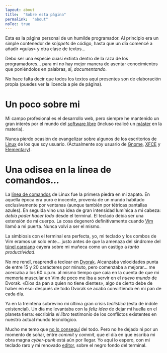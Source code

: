 ```yaml
---
layout: about
title:  "Sobre esta página"
permalink:  "about"
noToc: true
---
```


Esta es la página personal de un humilde programador. Al principio era un simple contenedor de *snippets* de código, hasta que un día comencé a añadir «guías» y otra clase de textos... 

Debo ser una especie cuasi extinta dentro de la raza de los programadores... para mi no hay mejor manera de asentar conocimientos que poniéndolos en palabras, sí, *documentando*.

No hace falta decir que todos los textos aquí presentes son de elaboración propia (puedes ver la licencia a pie de página).

# Un poco sobre mi

Mi campo profesional es el desarrollo web, pero siempre he mantenido un gran interés por el mundo del [software libre](/software-libre) (incluso realicé un [máster](http://www.uoc.edu/masters/oficiales/matricula_abierta/master_oficial_software_libre/master_oficial_software_libre_objetivos.htm) en la materia). 

Nunca pierdo ocasión de evangelizar sobre algunos de los escritorios de [Linux](/gnu/linux) de los que soy usuario. (Actualmente soy usuario de [Gnome](http://ubuntu.com), [XFCE](http://manjaro.org) y [Elementary](http://elementary.io)).

# Una odisea en la línea de comandos...

La [línea de comandos](/terminal) de Linux fue la primera piedra en mi zapato. En aquella época era puro e inocente, provenía de un mundo habitado exclusivamente por ventanas (aunque también por tétricas pantallas azules). En seguida vino una idea de gran intensidad lumínica a mi cabeza: *debía poder hacer todo* desde el terminal. El teclado debía ser una extensión de mi cuerpo. La cosa degeneró definitivamente cuando [Vim](/vim/) llamó a mi puerta. Nunca volví a ser el mismo.

La simbiosis con el terminal era perfecta, yo, mi teclado y los combos de Vim eramos un solo ente... justo antes de que la amenaza del síndrome del [túnel carpiano](https://es.wikipedia.org/wiki/S%C3%ADndrome_del_t%C3%BAnel_carpiano) cayera sobre mi muñeca como un castigo a *tanta productividad*.

No me rendí, reaprendí a teclear en [Dvorak](https://es.wikipedia.org/wiki/Teclado_Dvorak). Alcanzaba velocidades punta de entre 15 y 20 carácteres por minuto, pero comenzaba a mejorar... me acercaba a los 60 c.p.m. al mismo tiempo que caía en la cuenta de que mi memoria muscular en Vim de poco me iba a servir en el *nuevo mundo* de Dvorak. «Dios da pan a quien no tiene dientes», algo de cierto debe de haber en eso: después de todo Dvorak se acabó convirtiendo en mi pan de cada día.

Ya en la treintena sobrevino mi última gran crisis *teclística* (esta de índole existencial). Un día me levantaba con la *feliz idea* de dejar mi huella en el planeta tierra: escribiría *el libro* testimonio de los conflictos existentes en nuestro actual mundo tecnológico.

Mucho me temo que [no lo conseguí](http://amzn.com/1541219465) del todo. Pero no he dejado ni por un momento de soñar, entre *commit* y *commit*, que el día en que escriba mi obra magna *cyber-punk* está aún por llegar. Yo aquí lo espero, con mi teclado raro y mi renovado [editor](https://neovim.io/), sobre el negro fondo del terminal.
